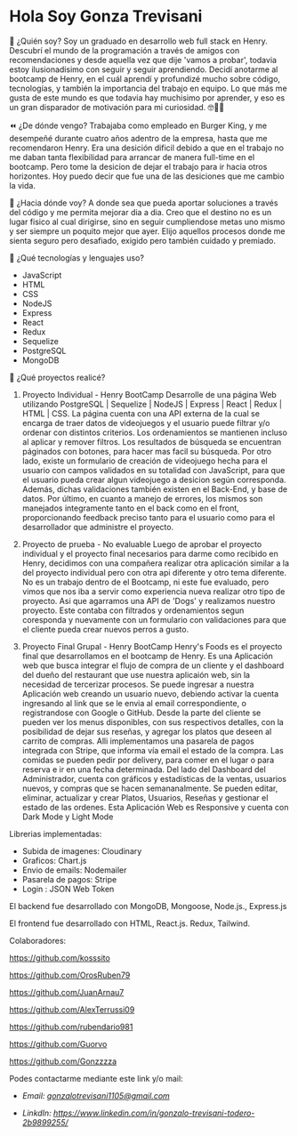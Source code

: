 # Hola Soy Gonza Trevisani

👋 ¿Quién soy?
Soy un graduado en desarrollo web full stack en Henry. Descubrí el mundo de la programación a través de amigos con recomendaciones y desde aquella vez que dije 'vamos a probar', todavia estoy ilusionadisimo con seguir y seguir aprendiendo. Decidí anotarme al bootcamp de Henry, en el cuál aprendí y profundizé mucho sobre código, tecnologías, y también la importancia del trabajo en equipo. Lo que más me gusta de este mundo es que todavia hay muchisimo por aprender, y eso es un gran disparador de motivación para mi curiosidad. 🤓🧠🚀

⏪ ¿De dónde vengo?
Trabajaba como empleado en Burger King, y me desempeñé durante cuatro años adentro de la empresa, hasta que me recomendaron Henry. Era una desición dificil debido a que en el trabajo no me daban tanta flexibilidad para arrancar de manera full-time en el bootcamp. Pero tome la desicion de dejar el trabajo para ir hacia otros horizontes. Hoy puedo decir que fue una de las desiciones que me cambio la vida.

🔭 ¿Hacia dónde voy?
A donde sea que pueda aportar soluciones a través del código y me permita mejorar dia a dia. Creo que el destino no es un lugar fisico al cual dirigirse, sino en seguir cumpliendose metas uno mismo y ser siempre un poquito mejor que ayer. Elijo aquellos procesos donde me sienta seguro pero desafiado, exigido pero también cuidado y premiado.

🧰 ¿Qué tecnologías y lenguajes uso?
* JavaScript
* HTML
* CSS
* NodeJS
* Express
* React
* Redux
* Sequelize
* PostgreSQL
* MongoDB

📂 ¿Qué proyectos realicé? 
1. Proyecto Individual - Henry BootCamp
Desarrolle de una página Web utilizando PostgreSQL | Sequelize | NodeJS | Express | React | Redux | HTML | CSS. La página cuenta con una API externa de la cual se encarga de traer datos de videojuegos y el usuario puede filtrar y/o ordenar con distintos criterios.
Los ordenamientos se mantienen incluso al aplicar y remover filtros. Los resultados de búsqueda se encuentran páginados con botones, para hacer mas facil su búsqueda. Por otro lado, existe un formulario de creación de videojuego hecha para el usuario con campos validados en su totalidad con JavaScript, para que el usuario pueda crear algun videojuego a desicion según corresponda. Además, dichas validaciones también existen en el Back-End, y base de datos. Por último, en cuanto a manejo de errores, los mismos son manejados integramente tanto en el back como en el front, proporcionando feedback preciso tanto para el usuario como para el desarrollador que administre el proyecto.

2. Proyecto de prueba - No evaluable
Luego de aprobar el proyecto individual y el proyecto final necesarios para darme como recibido en Henry, decidimos con una compañera realizar otra aplicación similar a la del proyecto individual pero con otra api diferente y otro tema diferente. No es un trabajo dentro de el Bootcamp, ni este fue evaluado, pero vimos que nos iba a servir como experiencia nueva realizar otro tipo de proyecto. Asi que agarramos una API de 'Dogs' y realizamos nuestro proyecto. 
Este contaba con filtrados y ordenamientos segun coresponda y nuevamente con un formulario con validaciones para que el cliente pueda crear nuevos perros a gusto.

3. Proyecto Final Grupal - Henry BootCamp
Henry's Foods es el proyecto final que desarrollamos en el bootcamp de Henry. Es una Aplicación web que busca integrar el flujo de compra de un cliente y el dashboard del dueño del restaurant que use nuestra aplicaión web, sin la necesidad de tercerizar procesos. Se puede ingresar a nuestra Aplicación web creando un usuario nuevo, debiendo activar la cuenta ingresando al link que se le envia al email correspondiente, o registrandose con Google o GitHub. Desde la parte del cliente se pueden ver los menus disponibles, con sus respectivos detalles, con la posibilidad de dejar sus reseñas, y agregar los platos que deseen al carrito de compras. Alli implementamos una pasarela de pagos integrada con Stripe, que informa vía email el estado de la compra. Las comidas se pueden pedir por delivery, para comer en el lugar o para reserva e ir en una fecha determinada. Del lado del Dashboard del Administrador, cuenta con gráficos y estadísticas de la ventas, usuarios nuevos, y compras que se hacen semananalmente. Se pueden editar, eliminar, actualizar y crear Platos, Usuarios, Reseñas y gestionar el estado de las ordenes. Esta Aplicación Web es Responsive y cuenta con Dark Mode y Light Mode

Librerias implementadas: 
* Subida de imagenes: Cloudinary 
* Graficos: Chart.js 
* Envio de emails: Nodemailer 
* Pasarela de pagos: Stripe 
* Login : JSON Web Token

El backend fue desarrollado con MongoDB, Mongoose, Node.js., Express.js

El frontend fue desarrollado con HTML, React.js. Redux, Tailwind.

Colaboradores:

https://github.com/kosssito

https://github.com/OrosRuben79

https://github.com/JuanArnau7

https://github.com/AlexTerrussi09

https://github.com/rubendario981

https://github.com/Guorvo

https://github.com/Gonzzzza

Podes contactarme mediante este link y/o mail:

* *Email: gonzalotrevisani1105@gmail.com*

* *LinkdIn: https://www.linkedin.com/in/gonzalo-trevisani-todero-2b9899255/*

